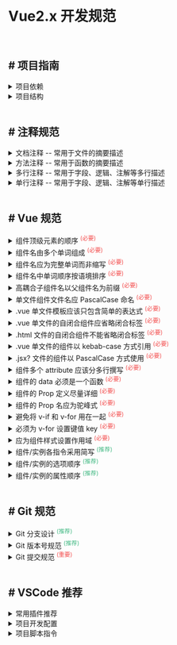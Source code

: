 <h1>Vue2.x 开发规范</h1>

<br/>


<h2># 项目指南</h2>
<details>
<summary>项目依赖</summary>

```bash
  # 本地初始化 项目
  yarn init
  yarn init -yes

  # 本地安装 package.json 依赖包
  yarn install

  # 全局安装 某个依赖包
  yarn add -g [package]
  yarn add -g [package]@[tag]
  yarn add -g [package]@[version]

  # 本地安装 仅编译环境所需 依赖包
  yarn add -D [package]
  yarn add -D [package]@[tag]
  yarn add -D [package]@[version]

  # 本地安装 编译及生产环境所需 依赖包
  yarn add [package]
  yarn add [package]@[tag]
  yarn add [package]@[version]

  # 本地升级 某个依赖包
  yarn upgrade [package]
  yarn upgrade [package]@[tag]
  yarn upgrade [package]@[version]


  # 本地移除 某个依赖包
  yarn remove [package]

  # 本地检查 依赖包情况
  # <red>    : Major Update backward-incompatible updates --- (不建议更新)
  # <yellow> : Minor Update backward-compatible features ---- (可以更新)
  # <green>  : Patch Update backward-compatible bug fixes --- (建议更新)
  yarn outdated

  # 本地更新 一键按需升级
  # Press <space> to select ----------------------- (空格切换选中)
  # Press <a> to toggle all ----------------------- (所有依赖选中)
  # Press <i> to invert selection ----------------- (所有依赖反选)
  # Press <Enter> install selected dependencies --- (所选依赖安装)
  yarn upgrade-interactive --latest
```

</details>

<details>
<summary>项目结构</summary>

```bash
  ├── .vscode                              # 编辑器配置
  │   ├── settings.json                    # 项目设置文件, 统一格式化、风格等
  │
  ├── dist                                 # 编译后代码
  ├── node_modules                         # yarn 本地依赖包
  │
  ├── config                               # 编译配置
  │   ├── themePluginConfig.js             # 示例: 主题风格系列
  │   ├── webpackPluginConfig.js           # 示例: 更换主题风格(webpack)
  │
  ├── public                               # 静态资源（不参与编译）
  │   ├── index.html                       # webpack 编译时所使用的 html 模版文件
  │   ├── logo.png                         # html 模版文件所引用的 logo 图片
  │
  ├── src                                  # 源代码
  │   ├── api                              # 定义与后端交互的接口
  │   │   ├── user.js                      # 示例: 规范1 - 文件名 根据后台接口 (如/user/add 定义user)
  │   │   ├── auth.js                      # 示例: 规范2 - 文件名【 camelCase 】命名
  │   │
  │   ├── assets                           # 静态资源
  │   │   ├── grid_icon                    # 示例: 规范1 - 分组名 根据内容进行文件夹
  │   │   │   ├── grid_app.png             # 示例: 规范2 - 文件名【 kebab_case 】命名
  │   │
  │   ├── components                       # 公共组件
  │   │   ├── BaseSearchQuery              # 示例: 建议1 - 文件名 以类型化单词开头 (如 Base)
  │   │   ├── BaseIconSelect               # 示例: 规范1 - 文件名 应倾向于完整单词而不是缩写
  │   │   ├── BaseSvgIcon                  # 示例: 规范2 - 文件名【 PascalCase 】命名
  │   │
  │   ├── config                           # 默认配置
  │   │   ├── defaultSettings.js           # 示例: 规范1 - 文件名 应倾于完整语义, 建议【 default + 类型 】
  │   │   ├── defaultRouter.js             # 示例: 规范2 - 文件名【 camelCase 】命名
  │   │
  │   ├── core                             # 核心依赖初始化
  │   │   ├── action                       # 示例: 初始化 权限指令
  │   │   ├── bootstrap                    # 示例: 初始化 个性化
  │   │   ├── module                       # 示例: 懒加载 Ant Design Vue
  │   │   ├── moment                       # 示例: 初始化 moment
  │   │   ├── storage                      # 示例: 初始化 vue-ls
  │   │   ├── index.js                     # 示例: 引入 action、bootstrap...等上述文件
  │   │
  │   ├── filters                          # 全局过滤器
  │   │   ├── filterDateFormat.js          # 示例: 规范1 - 文件名 语义明了而精简, 建议【 filter + 方法名 】
  │   │   ├── filterTimeFormat.js          # 示例: 规范2 - 文件名【 camelCase 】命名
  │   │
  │   ├── layouts                          # 布局组件
  │   │   ├── components                   # 说明: 储存仅布局组件依赖的组件
  │   │   │   ├── BasicLayout              # 示例: 规范1 - 组件库 以相应 .vue 文件名建立
  │   │   │   │   ├── LayoutLogo           # 示例: 规范2 - 文件名 应倾向于完整单词而不是缩写
  │   │   │                                #
  │   │   ├── BasicLayout.vue              # 示例: 规范3 - 文件名【 PascalCase 】命名
  │   │
  │   ├── mixins                           # 混入配置
  │   │   ├── mixinApp.js                  # 示例: 规范1 - 文件名 命名语义明了而精简, 建议【 mixin + 方法名 】
  │   │   ├── mixinUser.js                 # 示例: 规范2 - 文件名【 camelCase 】命名
  │   │
  │   ├── mock                             # 模拟数据交互 -（规范与api保持一致）
  │   │   ├── user                         # 示例: 用户接口
  │   │   │   ├── addUser.js               # 示例: 用户接口 - 新增
  │   │   │   ├── queryUser.js             # 示例: 用户接口 - 查询
  │   │
  │   ├── router                           # 动态路由处理
  │   │   ├── generatorRouters.js          # 示例: 规范1 - 文件名【 camelCase 】命名
  │   │
  │   ├── store                            # vuex 储存配置
  │   │   ├── modules                      # 说明: 全局状态模块化定义
  │   │   │   ├── user.js                  # 示例:
  │   │   │   ├── system.js                # 示例:
  │   │   │                                #
  │   │   ├── variable                     # 说明: 全局常量模块化定义
  │   │   │   ├── system.js                # 示例:
  │   │   │                                #
  │   │   ├── variable.js                  # 说明: 引入全局常量模块
  │   │   ├── index.js                     # 说明: 初始化vuex实例
  │   │
  │   ├── styles                           # 公共样式
  │   │   ├── normalize.less               # 示例: 规范1 - 文件名 样式名应倾向于完整单词而不是缩写
  │   │   ├── variable.less                # 示例: 规范2 - 文件名【 kebab_case 】
  │   │
  │   ├── themes                           # 主题样式
  │   │   ├── theme_dark.less              # 示例: 规范1 - 文件名 样式名应倾向于完整单词而不是缩写
  │   │   ├── theme_light.less             # 示例: 规范2 - 文件名【 kebab_case 】
  │   │
  │   ├── utils                            # 工具类方法
  │   │   ├── request.js                   # 示例: 规范1 - 文件名 命名语义明了而精简
  │   │   ├── util.js                      # 示例: 规范2 - 文件名【 camelCase 】命名
  │   │
  │   ├── views                            # 路由组件
  │   │   ├── system                       # 示例: 菜单栏/系统管理
  │   │   │   ├── components               # 示例:
  │   │   │   │   ├── UserManage           # 示例: 规范1 - 组件库 以相应 .vue 文件名建立
  │   │   │   │   │   ├── UserTable.vue    # 示例: 规范2 - 文件名【 PascalCase 】命名
  │   │   │   │                            #
  │   │   │   ├── UserManage.vue           # 示例:
  │   │
  │   ├── App.vue                          # 顶层路由组件
  │   ├── main.js                          # 程序入口文件
  │   ├── main.less                        # 样式入口文件
  │   ├── permission.js                    # 路由权限文件
  │   ├── register.component.js            # 注册全局组件
  │   ├── router.constant.js               # 配置静态路由组件
  │   ├── router.dynamic.js                # 注入动态路由组件
  │   ├── router.js                        # 初始化 Router 实例
  │   ├── store.js                         # 动态注册 Store 模块
  │
  ├── .browserslistrc                      # 指定项目的浏览器范围
  ├── .editorconfig                        # 指定项目的编码规范
  ├── .env.development                     # 本地开发环境配置, 会覆盖 .env 文件同名属性配置
  ├── .env.production                      # 正式运行环境配置, 会覆盖 .env 文件同名属性配置
  ├── .env.test                            # 测试运行环境配置, 会覆盖 .env 文件同名属性配置
  ├── .env                                 # 默认基础环境配置
  ├── .eslintignore                        # 指定 eslint 哪些文件不需要校验
  ├── .eslintrc.js                         # 指定 eslint 校验的规则配置
  ├── .gitattributes                       # 指定由 git 使用的文件和路径的属性
  ├── .gitignore                           # 指定 git 哪些文件不需要添加到版本管理中
  ├── .prettierignore                      # 指定 prettier 哪些文件不需要校验
  ├── .prettierrc.js                       # 指定 prettier 格式的规则配置
  ├── babel.config.js                      # 指定 babel 编译的相关配置
  ├── jsconfig.json                        # 指定 rootDir 和 JavaScript 服务提供的功能选项
  ├── package.json                         # 项目模块描述文件
  ├── README.md                            # 项目介绍文件
  ├── vue.config.js                        # @vue/cli 的可选配置, 会被 @vue/cli-service 自动加载
  ├── yarn.lock                            # 记录 yarn 依赖项更多信息，如准确存储每个依赖项安装版本
```

</details>

<br/>


<h2># 注释规范</h2>
<details>
<summary>文档注释 -- 常用于文件的摘要描述</summary>

```html
  <!--
    * @file 404 页面
    * @author lin pengteng
    * @date 2022-01-14
    * @lastModifiedBy
    * @lastModifiedDate
  -->
  <template>
    <a-result title="404页面">
      <template #extra>
        <a-button>返回首页</a-button>
      </template>
    </a-result>
  </template>
```

```js
  import T from 'ant-design-vue/es/table/Table'

  /**
   * @file 表格组件
   * @author lin pengteng
   * @date 2022-01-14
   * @lastModifiedBy
   * @lastModifiedDate
   */
  export default {
    name: 'BaseTable',
    props: {
      ...T.props
    },
    data() {
      // ...
    },
    method: {
      // ...
    }
  }
```

```css
  /**
  * @file 规范标签默认样式
  * @author lin pengteng
  * @date 2022-01-14
  * @lastModifiedBy
  * @lastModifiedDate
  */
  html,
  body,
  #app,
  #root {
    height: 100%;
  }
```

</details>

<details>
<summary>方法注释 -- 常用于函数的摘要描述</summary>

```js
  import moment from 'moment'

  /**
   * @description 根据格式转换 日期
   * @author lin pengteng
   * @date 2022-01-14
   * @lastModifiedBy
   * @lastModifiedDate
   *
   * @param {Date | String | Number} date
   * @param {String} format?
   * @return {Moment | null}
   */
  export const takeTimeToDate = (date, format) => {
    if (date) {
      try {
        return moment(date, format)
      } catch {}
    }
    return null
  }
```

</details>

<details>
<summary>多行注释 -- 常用于字段、逻辑、注解等多行描述</summary>

```js
  /* 
    这是一个临时储存区
    记录用户操作过的用户ID
  */
  const CACHES = []
```

</details>

<details>
<summary>单行注释 -- 常用于字段、逻辑、注解等单行描述</summary>

```js
  export default {
    name: 'CustomButton',
    props: {
      // 按钮图标
      icon: {
        type: String,
        default: 'filter'
      },
      // 按钮类型
      type: {
        type: String,
        default: 'default'
      }
    }
  }
```

</details>

<br/>


<h2># Vue 规范</h2>
<details>
<summary>组件顶级元素的顺序 <sup style="color: #f34d4d;">(必要)</sup></summary>

- `template`、`script` 和 `style` 顺序必须一致，之间空一行隔开

  ```html
    <template>
      <section class="container">
        <a-button>自定义</a-button>
      </section>
    </template>

    <script>
      export default {
        name: 'CustomButton'
      }
    </script>

    <style scoped>
      .container {
        width: 100%;
        height: auto;
      }
    </style>
  ```

</details>

<details>
<summary>组件名由多个单词组成 <sup style="color: #f34d4d;">(必要)</sup></summary>

- 这样做可以避免跟现有的以及未来的 HTML 元素相冲突，因为所有的 HTML 元素名称都是单个单词的

  ```javascript
    // Bad
    export default {
      name: 'Todo'
      // ...
    }

    // Good
    export default {
      name: 'TodoItem'
      // ...
    }
  ```

</details>

<details>
<summary>组件名应为完整单词而非缩写 <sup style="color: #f34d4d;">(必要)</sup></summary>

- 编辑器中自动补全已经让书写长命名的代价非常之低，而其带来的明确性却是非常宝贵的

  ```bash
    # Bad
    components/
      |- SdSettings.vue
      |- UProfOpts.vue

    # Good
    components/
      |- StudentDashboardSettings.vue
      |- UserProfileOptions.vue
  ```

</details>

<details>
<summary>组件名中单词顺序按语境排序 <sup style="color: #f34d4d;">(必要)</sup></summary>

- 组件名应该以高级别的(通常是一般化描述的)单词开头，以描述性的修饰词结尾，组件间排序关系一目了然

  ```bash
    # Bad
    components/
      |- ClearSearchButton.vue
      |- RunSearchButton.vue

    # Good
    components/
      |- SearchButtonClear.vue
      |- SearchButtonRun.vue
  ```

</details>

<details>
<summary>高耦合子组件名以父组件名为前缀 <sup style="color: #f34d4d;">(必要)</sup></summary>

- 如果一个组件只在某个父组件的场景下有意义，这层关系应该体现在其名字上

  ```bash
    # Bad
    components/
      |- TodoList.vue
      |- TodoItem.vue
      |- TodoButton.vue

    # Good
    components/
      |- TodoList.vue
      |- TodoListItem.vue
      |- TodoListItemButton.vue
  ```

</details>

<details>
<summary>单文件组件文件名应 PascalCase 命名 <sup style="color: #f34d4d;">(必要)</sup></summary>

- 单文件组件的文件名应该始终是单词大写开头 PascalCase

  ```bash
    # Bad
    components/
      |- mycomponent1.vue
      |- myComponent2.vue
      |- Mycomponent3.vue
      |- my-component4.vue

    # Good
    components/
      |- MyComponent1.vue
      |- MyComponent2.vue
      |- MyComponent3.vue
      |- MyComponent4.vue
  ```

</details>

<details>
<summary>.vue 单文件模板应该只包含简单的表达式 <sup style="color: #f34d4d;">(必要)</sup></summary>

- 组件模板应该只包含简单的表达式，复杂的表达式则应该重构为计算属性或方法

  ```html
    <!-- Bad -->
    <template>
      <div class="container">
        {{
          fullName.split(' ').map(function (word) {
            return word[0].toUpperCase() + word.slice(1)
          }).join(' ')
        }}
      </div>
    </template>

    <script>
      export default {
        name: 'Todo',
        data() {
          return {
            fullName: 'todo component'
          }
        }
      }
    </script>

    <!-- Good -->
    <template>
      <div class="container">
        {{ computedFullName }}
      </div>
    </template>

    <script>
      export default {
        name: 'Todo',
        data() {
          return {
            fullName: 'todo component'
          }
        },
        computed: {
          computedFullName: function () {
            return this.fullName.split(' ').map(function (word) {
              return word[0].toUpperCase() + word.slice(1)
            }).join(' ')
          }
        }
      }
    </script>
  ```

</details>

<details>
<summary>.vue 单文件的自闭合组件应省略闭合标签 <sup style="color: #f34d4d;">(必要)</sup></summary>

- 自闭合组件表示它们不仅没有内容，没有了额外的闭合标签，代码也更简洁

  ```html
    <!-- Bad -->
    <template>
      <my-component></my-component>
    </template>

    <!-- Good -->
    <template>
      <my-component/>
    </template>
  ```

</details>

<details>
<summary>.html 文件的自闭合组件不能省略闭合标签 <sup style="color: #f34d4d;">(必要)</sup></summary>

- HTML 并不支持自闭合的自定义元素——只有官方的“空”元素

  ```html
    <!-- Bad -->
    <body>
      <div/>
    </body>

    <!-- Good -->
    <body>
      <div></div>
    </body>
  ```

</details>

<details>
<summary>.vue 单文件的组件以 kebab-case 方式引用  <sup style="color: #f34d4d;">(必要)</sup></summary>

- 采用 DOM Element 风格，同时避免跟现有的以及未来的 HTML 元素相冲突

  ```html
    <!-- Bad -->
    <template>
      <ToComponent/>
    </template>

    <script>
      import ToComponent from 'ToComponent'

      export default {
        name: 'Todo',
        components: {
          ToComponent
        }
      }
    </script>

    <!-- Good -->
    <template>
      <to-component/>
    </template>

    <script>
      import ToComponent from 'ToComponent'

      export default {
        name: 'Todo',
        components: {
          ToComponent
        }
      }
    </script>
  ```

</details>

<details>
<summary>.jsx? 文件的组件以 PascalCase 方式使用  <sup style="color: #f34d4d;">(必要)</sup></summary>

- 使得代码的读者更容易分辨 Vue 组件和 HTML 元素

  ```javascript
    import ToComponent from 'ToComponent'

    // Bad
    export const Component1 = {
      name: 'Todo',
      render () {
        return <to-component>
      }
    }

    // Good
    export const Component2 = {
      name: 'Todo',
      render () {
        return <ToComponent>
      }
    }
  ```

</details>

<details>
<summary>组件多个 attribute 应该分多行撰写 <sup style="color: #f34d4d;">(必要)</sup></summary>

- 组件多个 attribute 元素每个一行，更具可读性

  ```html
    <!-- Bad -->
    <template>
      <my-component foo="a" bar="b" baz="c"/>
    </template>

    <!-- Good -->
    <template>
      <my-component 
        foo="a" 
        bar="b" 
        baz="c"
      />
    </template>
  ```

</details>

<details>
<summary>组件的 data 必须是一个函数 <sup style="color: #f34d4d;">(必要)</sup></summary>

- 避免多个实例组件使用中因 data property 共享，导致组件状态混乱

  ```javascript
    // Bad
    export default {
      data: {
        foo: 'bar'
      }
    }

    // Good
    export default {
      data () {
        return {
          foo: 'bar'
        }
      }
    }
  ```

</details>

<details>
<summary>组件的 Prop 定义尽量详细 <sup style="color: #f34d4d;">(必要)</sup></summary>

- prop 定义尽量详细，至少需要指定类型，如果提供不正确的 prop，Vue 会帮助你捕获错误

  ```javascript
    // Bad
    export default {
      props: ['status']
    }

    // Good
    export default {
      props: {
        status: {
          type: String,
          default: ''
        }
      }
    }
  ```

</details>

<details>
<summary>组件的 Prop 名应为驼峰式 <sup style="color: #f34d4d;">(必要)</sup></summary>

- 在声明 prop 及 模板和 JSX 使用时，其命名应使用 camelCase

  ```html
    <!-- Bad -->
    <template>
      <welcome-message :greeting-text="greetingText" />
    </template>

    <script>
    export default {
      name: 'WelcomeMessage',
      props: {
        'greeting-text': {
          type: String,
          default: ''
        }
      }
    }
    </script>

    <!-- Good -->
    <template>
      <welcome-message :greetingText="greetingText" />
    </template>

    <script>
    export default {
      name: 'WelcomeMessage',
      props: {
        greetingText: {
          type: String,
          default: ''
        }
      }
    }
    </script>
  ```

</details>

<details>
<summary>避免将 v-if 和 v-for 用在一起 <sup style="color: #f34d4d;">(必要)</sup></summary>

- 为了不渲染本应该隐藏的列表, 则可将 v-if 移动至其父容器元素上

  ```html
    <!-- Bad -->
    <ul>
      <li 
        v-for="user in users" 
        v-if="shouldShowUsers" 
        :key="user.id"
      >{{ user.name }}</li>
    </ul>

    <!-- Good -->
    <ul v-if="shouldShowUsers">
      <li 
        v-for="user in users" 
        :key="user.id"
      >{{ user.name }}</li>
    </ul>
  ```

- 根据某属性过滤列表中的项目, 则可替换为一个计算属性, 让其返回过滤后的列表

  ```html
    <!-- Bad -->
    <ul>
      <li 
        v-for="user in users" 
        v-if="user.isActive" 
        :key="user.id"
      >{{ user.name }}</li>
    </ul>

    <!-- Good -->
    <ul>
      <li 
        v-for="user in activeUsers" 
        :key="user.id"
      >{{ user.name }}</li>
    </ul>
  ```

</details>

<details>
<summary>必须为 v-for 设置键值 key <sup style="color: #f34d4d;">(必要)</sup></summary>

- 在组件上总是必须用 key 配合 v-for，以便维护内部组件及其子树的状态

  ```html
    <!-- Bad -->
    <ul>
      <li v-for="todo in todos">{{ todo.text }}</li>
    </ul>

    <!-- Good -->
    <ul>
      <li 
        v-for="todo in todos" 
        :key="todo.id"
      >{{ todo.text }}</li>
    </ul>
  ```

</details>

<details>
<summary>应为组件样式设置作用域 <sup style="color: #f34d4d;">(必要)</sup></summary>

- 基于有作用域的样式可以避免与其他组件的样式发生冲突

  ```html
    <!-- Bad -->
    <template>
      <button class="btn btn-close">X</button>
    </template>

    <style>
      .btn-close {
        background-color: red;
      }
    </style>

    <!-- Good -->
    <template>
      <button class="btn btn-close">X</button>
    </template>

    <style scoped>
      .btn-close {
        background-color: red;
      }
    </style>
  ```

</details>

<details>
<summary>组件/实例各指令采用简写  <sup style="color: #42b983;">(推荐)</sup></summary>

- 用 : 表示 v-bind: ,  @ 表示 v-on: ,  # 表示 v-slot:

  ```html
    <!-- Bad -->
    <template>
      <div class="container">
        <template v-slot:header>
          <h1>A page title</h1>
        </template>
        <input
          v-bind:value="newValue"
          v-on:input="onInput"
        >
      </div>
    </template>

    <!-- Good -->
    <template>
      <div class="container">
        <template #header>
          <h1>A page title</h1>
        </template>
        <input
          :value="newValue"
          @input="onInput"
        >
      </div>
    </template>
  ```

</details>

<details>
<summary>组件/实例的选项顺序 <sup style="color: #42b983;">(推荐)</sup></summary>

- 组件/实例的选项应该有统一的顺序

  ```bash
    # 副作用 (触发组件外的影响)
    el

    # 全局感知 (要求组件以外的知识)
    name
    parent

    # 组件类型 (更改组件的类型)
    functional

    # 模板修改器 (改变模板的编译方式)
    delimiters
    comments

    # 模板依赖 (模板内使用的资源)
    components
    directives
    filters

    # 组合 (向选项里合并 property)
    extends
    mixins

    # 接口 (组件的接口)
    inheritAttrs
    model
    props/propsData

    # 本地状态 (本地的响应式 property)
    data
    computed

    # 监听事件 (通过响应式事件触发的回调)
    watch

    # 生命周期钩子 (按照它们被调用的顺序)
    beforeCreate
    created
    beforeMount
    mounted
    beforeUpdate
    updated
    activated
    deactivated
    beforeDestroy
    destroyed

    # 非响应式的 property
    methods

    # 渲染 (组件输出的声明式描述)
    template/render
    renderError
  ```

</details>

<details>
<summary>组件/实例的属性顺序 <sup style="color: #42b983;">(推荐)</sup></summary>

- 组件/实例的属性应该有统一的顺序

  ```bash
    # 引用 (提供组件的引用)
    is
    id
    ref

    # 双向绑定 (把绑定和事件结合起来)
    v-model

    # 列表渲染 (创建多个变化的相同元素)
    v-for

    # 条件渲染 (元素是否渲染/显示)
    v-if
    v-else-if
    v-else
    v-show
    v-cloak

    # 其他属性 (attribute 或 prop)
    key
    ...

    # 渲染方式 (改变元素的渲染方式)
    v-pre
    v-once
    v-html
    v-text

    # 事件 (组件事件监听器)
    v-on
  ```

</details>

<br/>


<h2># Git 规范</h2>
<details>
<summary>Git 分支设计 <sup style="color: #42b983;">(推荐)</sup></summary>

- 基于如下四种常用系统开发环境，而设计的 `Git` 五种分支类型
  * PRO 环境：用于生产环境
  * DEV 环境：用于开发者调试使用
  * FAT 环境：功能验收测试环境，用于测试环境下的测试人员测试使用
  * UAT 环境：生产预发布环境，用于生产环境下的测试人员测试使用

  <div style="margin-bottom: 20px"></div>

  |分支|名称|命名规范|运行环境|
  |:---|:---|:---:|:---:|
  |master|主分支|/|PRO|
  |release|预上线分支|/|UAT|
  |develop|测试分支|/|FAT|
  |feature|需求开发分支|feat-xxx|DEV|
  |hotfix|紧急修复分支|fix-xxx|DEV|
    
  ```bash
    # master 分支
    a. master 为主分支，用于部署到正式环境（PRO）
    b. 一般由 release 或 hotfix 分支合并，任何情况下不允许直接在 master 分支上修改代码

    # release 分支
    a. release 为预上线分支，用于部署到预上线环境（UAT）始终保持与 master 分支一致
    b. 一般由 develop 或 hotfix 分支合并，不建议直接在 release 分支上直接修改代码
    c. 如果在 release 分支测试出问题，需要回归验证 develop 分支看否存在此问题

    # develop 分支
    a. develop 为测试分支，用于部署到测试环境（FAT），始终保持最新完成以及 bug 修复后的代码
    b. 可根据需求大小程度确定是由 feature 分支合并，还是直接在上面开发
    c. 一定是满足测试的代码才能往上面合并或提交。

    # feature 分支
    a. feature 为需求开发分支，命名规则为【 feat- 】开头，一旦该需求上线，分支本地预留 3-7 天后将其删除

    # hotfix 分支
    a. hotfix 为紧急修复分支，命名规则为【 fix- 】开头
    b. 当线上出现紧急问题需要马上修复时，需要基于 release 或 master 分支创建 hotfix 分支
    c. 修复完成后，再合并到 release 或 develop 分支，一旦修复上线，分支本地预留 1-3 天后将其删除
  ```

</details>

<details>
<summary>Git 版本号规范 <sup style="color: #42b983;">(推荐)</sup></summary>

- 版本号 Tag 采用三段式，v版本.里程碑.序号，如：v1.0.0
    
  ```bash
    修改第1位 - 架构升级或架构重大调整
    修改第2位 - 新功能上线或者模块大的调整
    修改第3位 - bug修复上线、需求完善等调整
  ```

</details>

<details>
<summary>Git 提交规范 <sup style="color: #f34d4d;">(重要)</sup></summary>

- 目前社区流行的 commit 规范（来自于 Angular 团队的 commit 规范）
    
  ```bash
    # Commit Message 的三个部分：Header，Body 和 Footer, 注意两两之前空行间隔
    <type>(<scope>): <subject>
    <BLANK LINE>
    <body>
    <BLANK LINE>
    <footer>

    # Commit Message 之 Header 部分
    type（必需）--- 用于说明 commit 的类别
      a. init: 初始化
      b. feat: 新增feature
      c. fix: 修复bug
      d. docs: 仅仅修改了文档，如readme.md
      e. style: 仅仅是对格式进行修改，如逗号、缩进、空格等。不改变代码逻辑
      f. refactor: 代码重构，没有新增功能或修复bug
      g. perf: 优化相关，如提升性能、用户体验等
      h. test: 测试用例，包括单元测试、集成测试
      i. chore: 改变构建流程、或者增加依赖库、工具等
      j. revert: 版本回滚
      k. merge：代码合并
      l. sync：同步分支

    scope（可选）--- 用于说明 commit 影响范围，可以通过 src 名下文件夹定义，例如
      a. all or *
      b. api
      c. components
      d. utils
      e. views
      f. ...

    subject（必需）--- commit 内容的简短描述，不超过50个字符


    # Commit Message 之 Body 部分（可选）
    a. 对本次 commit 修改内容的具体描述, 可以分为多行
    b. 描述为什么修改, 做了什么样的修改, 以及开发的思路等等


    # Commit Message 之 footer 部分（可选，仅处理 不兼容 或 关闭 Issue使用）
    a. 处理当前代码与上个版本不兼容, 以 BREAKING CHANGE: 开头进行详细描述
    b. 当前 commit 关闭 issue，如 Closes #123, #245, #992
  ```


- 基于社区流行的 commit Message 示范

  ```bash
    # Commit Message - Header + Body
    init: Vue2.x 开发规范首次提交

    a. 包含了项目指南、注释规范、Vue规范、Git规范
    b. 目前仅支持 Vue2.x, 不兼容 Vue.3.x 


    # Commit Message - 仅 Header
    docs(README.md): Vue2.x 开发规范完善VSCode开发等
  ```

</details>

<br/>


<h2># VSCode 推荐</h2>
<details>
<summary>常用插件推荐</summary>

- 基于功能性分类: Git分支管理、代码智能提示、校验优化代码
    
  ```bash
    # Git分支管理
    name:        GitLens — Git supercharged
    author:      GitKraken
    description: 增强内置的 Git 功能, 一目了然地可视化代码作者身份, 无缝导航和探索 Git 存储库等等
      


    # 代码智能提示
    name:        Vue 3 Snippets
    author:      hollowtree
    description: Vue2.x 和 Vue3.x 代码片段智能提示

    name:        Vue Peek
    author:      Dario Fuzinato
    description: 允许 Vue 单文件组件的 peek 和 goto 定义

    name:        vue-helper
    author:      shenjiaolong
    description: 增强 Vue 文件智能提示，如函数、方法跳转查看



    # 校验优化代码
    name:        ESLint
    author:      Dirk Baeumer
    description: 将 ESLint JavaScript 集成到 VSCode 中
    attention:   需要 yarn install 相关依赖

    name:        Prettier - Code formatter
    author:      Prettier
    description: 使用 prettier 格式化代码
    attention:   需要 yarn install 相关依赖

    name:        Vetur
    author:      Pine Wu
    description: 格式化 vue 单文件组件
  ```

</details>

<details>
<summary>项目开发配置</summary>

- 项目根目录下建立 .vscode/settings.json 文件，统一开发配置
    
  ```json
    {
      "[css]": {
        "editor.defaultFormatter": "esbenp.prettier-vscode"
      },
      "[less]": {
        "editor.defaultFormatter": "esbenp.prettier-vscode"
      },
      "[scss]": {
        "editor.defaultFormatter": "esbenp.prettier-vscode"
      },
      "[stylus]": {
        "editor.defaultFormatter": "thisismanta.stylus-supremacy"
      },
      "[html]": {
        "editor.defaultFormatter": "esbenp.prettier-vscode"
      },
      "[javascript]": {
        "editor.defaultFormatter": "dbaeumer.vscode-eslint"
      },
      "[typescript]": {
        "editor.defaultFormatter": "dbaeumer.vscode-eslint"
      },
      "[jsonc]": {
        "editor.defaultFormatter": "vscode.json-language-features"
      },
      "[json]": {
        "editor.defaultFormatter": "vscode.json-language-features"
      },
      "[vue]": {
        "editor.defaultFormatter": "dbaeumer.vscode-eslint"
      },
      "editor.codeActionsOnSave": {
        "source.fixAll": true
      },
      "editor.tabSize": 2,
      "editor.formatOnSave": true,
      "editor.formatOnPaste": true,
      "javascript.format.enable": false,
      "javascript.validate.enable": false,
      "files.exclude": {
        "**/.project": true,
        "**/.settings": true,
        "**/.classpath": true,
        "**/.factorypath": true
      },
      "eslint.format.enable": true,
      "eslint.probe": [
        "javascript",
        "javascriptreact",
        "typescriptreact",
        "typescript",
        "html",
        "vue"
      ],
      "prettier.semi": false,
      "prettier.useTabs": false,
      "prettier.tabWidth": 2,
      "prettier.printWidth": 100,
      "prettier.singleQuote": true,
      "prettier.bracketSpacing": true,
      "prettier.bracketSameLine": false,
      "prettier.jsxSingleQuote": false,
      "prettier.vueIndentScriptAndStyle": false,
      "prettier.htmlWhitespaceSensitivity": "ignore",
      "prettier.quoteProps": "consistent",
      "prettier.arrowParens": "avoid",
      "prettier.trailingComma": "es5",
      "stylusSupremacy.insertColons": true,
      "stylusSupremacy.insertBraces": false,
      "stylusSupremacy.insertSemicolons": false,
      "stylusSupremacy.insertNewLineAroundImports": false,
      "stylusSupremacy.insertNewLineAroundBlocks": false,
      "vetur.format.enable": true,
      "vetur.validation.style": true,
      "vetur.validation.script": true,
      "vetur.validation.template": false,
      "vetur.format.options.tabSize": 2,
      "vetur.format.options.useTabs": false,
      "vetur.format.defaultFormatter.js": "prettier",
      "vetur.format.defaultFormatter.ts": "prettier",
      "vetur.format.defaultFormatter.css": "prettier",
      "vetur.format.defaultFormatter.scss": "prettier",
      "vetur.format.defaultFormatter.less": "prettier",
      "vetur.format.defaultFormatter.postcss": "prettier",
      "vetur.format.defaultFormatter.stylus": "stylus-supremacy",
      "vetur.format.defaultFormatter.html": "prettier",
      "vetur.format.defaultFormatterOptions": {
        "prettier": {
          "semi": false,
          "useTabs": false,
          "tabWidth": 2,
          "printWidth": 100,
          "singleQuote": true,
          "bracketSpacing": true,
          "bracketSameLine": false,
          "jsxSingleQuote": false,
          "vueIndentScriptAndStyle": false,
          "htmlWhitespaceSensitivity": "ignore",
          "quoteProps": "consistent",
          "arrowParens": "avoid",
          "trailingComma": "es5"
        },
        "prettyhtml": {
          "tabWidth": 2,
          "printWidth": 100,
          "singleQuote": false,
          "wrapAttributes": true,
          "sortAttributes": false,
          "usePrettier": true,
          "useTabs": false
        }
      }
    }
  ```

</details>

<details>
<summary>项目脚本指令</summary>

- 命令行 Prettier 一键格式化，需 [.prettierignore](https://github.com/antd-templater/dev-template-vue2.x/blob/main/.prettierignore)、[.prettierrc](https://github.com/antd-templater/dev-template-vue2.x/blob/main/.prettierrc) 配置
    
  ```bash
    npx prettier --write --loglevel warn "src/**/*.vue"
  ```

- 命令行 ESlint 一键校验并格式化，需 [.eslintignore](https://github.com/antd-templater/dev-template-vue2.x/blob/main/.eslintignore)、[.eslintrc.js](https://github.com/antd-templater/dev-template-vue2.x/blob/main/.eslintrc.js) 配置
    
  ```bash
    npx eslint --fix --quiet src --ext .vue,.js
  ```

</details>

